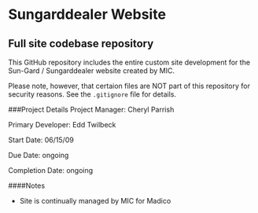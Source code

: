 Sungarddealer Website
==============

Full site codebase repository
--------------

This GitHub repository includes the entire custom site development for the Sun-Gard / Sungarddealer website created by MIC.

Please note, however, that certaion files are NOT part of this repository for security reasons. See the `.gitignore` file for details.

###Project Details
Project Manager: Cheryl Parrish

Primary Developer: Edd Twilbeck

Start Date: 06/15/09

Due Date: ongoing

Completion Date: ongoing

####Notes
* Site is continually managed by MIC for Madico
